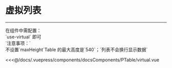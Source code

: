 # 虚拟列表

---

<common-code-format>
  <docsComponents-PTable-virtual slot="source"></docsComponents-PTable-virtual>
   在组件中需配置：<br/>
`use-virtual` 即可<br/>
`注意事项：` <br/>
不设置`maxHeight`Table 的最大高度是`540`；`列表不会换行显示数据`

<<<@/docs/.vuepress/components/docsComponents/PTable/virtual.vue
</common-code-format>

